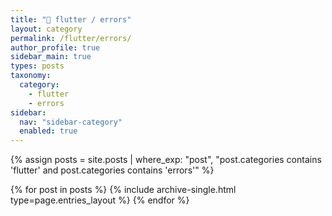 ```yaml
---
title: "🚫 flutter / errors"
layout: category
permalink: /flutter/errors/
author_profile: true
sidebar_main: true
types: posts
taxonomy:
  category:
    - flutter
    - errors
sidebar:
  nav: "sidebar-category"
  enabled: true
---
```


{% assign posts = site.posts | where_exp: "post", "post.categories contains 'flutter' and post.categories contains 'errors'" %}

{% for post in posts %}
  {% include archive-single.html type=page.entries_layout %}
{% endfor %}
